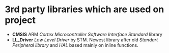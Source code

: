 # 3rd party libraries which are used on project

- **CMSIS** ARM *Cortex Microcontroller Software Interface Standard* library
- **LL_Driver** *Low Level Driver* by STM. Newest library after old *Standart Peripheral library* and *HAL* based mainly on inline functions.
